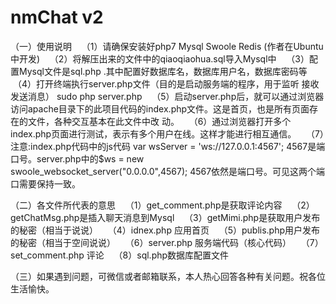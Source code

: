 # nmChat  v2





（一）使用说明
    （1）请确保安装好php7 Mysql Swoole Redis (作者在Ubuntu中开发)
    （2）将解压出来的文件中的qiaoqiaohua.sql导入Mysql中
    （3）配置Mysql文件是sql.php .其中配置好数据库名，数据库用户名，数据库密码等
    （4）打开终端执行server.php文件（目的是启动服务端的程序，用于监听 接收 发送消息） sudo php server.php
    （5）启动server.php后，就可以通过浏览器访问apache目录下的此项目代码的index.php文件。这是首页，也是所有页面存在的文件，各种交互基本在此文件中改         动。
    （6）通过浏览器打开多个index.php页面进行测试，表示有多个用户在线。这样才能进行相互通信。
    （7）注意:index.php代码中的js代码 var wsServer = 'ws://127.0.0.1:4567'; 4567是端口号。server.php中的$ws = new             swoole_websocket_server("0.0.0.0",4567); 4567依然是端口号。可见这两个端口需要保持一致。
    
    
    
    
    
    
（二）各文件所代表的意思
    （1）get_comment.php是获取评论内容
    （2）getChatMsg.php是插入聊天消息到Mysql
    （3）getMimi.php是获取用户发布的秘密（相当于说说）
    （4）idnex.php 应用首页
    （5）publis.php用户发布的秘密（相当于空间说说）
    （6）server.php 服务端代码（核心代码）
    （7）set_comment.php 评论
    （8）sql.php数据库配置文件








（三）如果遇到问题，可微信或者邮箱联系，本人热心回答各种有关问题。祝各位生活愉快。














